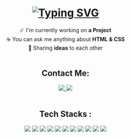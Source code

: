 <h1 align="center">
    <a href="https://git.io/typing-svg"><img src="https://readme-typing-svg.demolab.com?font=Righteous&size=35&pause=1000&color=F7F7F7&center=true&vCenter=true&width=500&height=70&lines=Hi+I'm+I+Gede+Angga+Pradita;Front+End+Developer" alt="Typing SVG" /></a>
</h1>

<div align="center">
   ☄️ I'm currently working on <b>a Project</b><br>
   ☕ You can ask me anything about <b>HTML & CSS</b><br>
   🤝 Sharing <b>ideas</b> to each other
</div>
<br>

<h2 align="center">Contact Me:</h2>
<div align="center">
    <a href="mailto:anjayp271@gmail.com">
        <img src="https://img.shields.io/badge/Gmail-D14836?style=for-the-badge&logo=gmail&logoColor=white"/>
    </a>
    <a href="https://www.instagram.com/kuuruel/">
        <img src="https://img.shields.io/badge/Instagram-E4405F?style=for-the-badge&logo=instagram&logoColor=white"/>
    </a>
</div>
<br>

<h2 align="center">Tech Stacks : </h2>
<div align="center">
    <img src="https://img.shields.io/badge/HTML5-E34F26?style=for-the-badge&logo=html5&logoColor=white"/>
    <img src="https://img.shields.io/badge/CSS3-1572B6?style=for-the-badge&logo=css3&logoColor=white"/>
    <img src="https://img.shields.io/badge/PHP-777BB4?style=for-the-badge&logo=php&logoColor=white"/>
    <img src="https://img.shields.io/badge/Laravel-FF2D20?style=for-the-badge&logo=laravel&logoColor=white"/>
    <img src="https://img.shields.io/badge/GitHub-100000?style=for-the-badge&logo=github&logoColor=white"/>
    <img src="https://img.shields.io/badge/GIT-E44C30?style=for-the-badge&logo=git&logoColor=white"/>
    <img src="https://img.shields.io/badge/React-%2320232a.svg?logo=react&logoColor=%2361dafb&style=for-the-badge"/>
    <img src="https://img.shields.io/badge/tailwindcss-%2338b2ac.svg?logo=tailwind-css&logoColor=white&style=for-the-badge"/>
    <img src="https://img.shields.io/badge/Windows-0078D6?style=for-the-badge&logo=windows&logoColor=white"/>
    <img src="https://img.shields.io/badge/MySQL-005C84?style=for-the-badge&logo=mysql&logoColor=white"/>
    <img src="https://img.shields.io/badge/C%2B%2B-00599C?style=for-the-badge&logo=c%2B%2B&logoColor=white"/>
</div>
